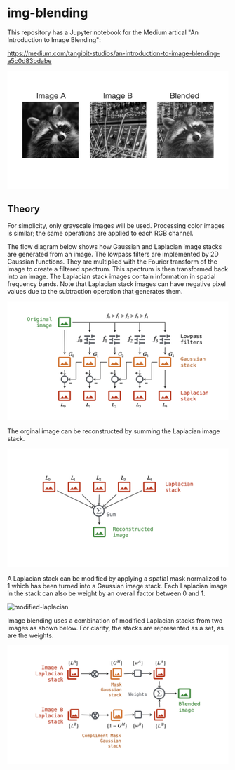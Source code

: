 # img-blending
This repository has a Jupyter notebook for the Medium artical "An Introduction to Image Blending":

https://medium.com/tangibit-studios/an-introduction-to-image-blending-a5c0d83bdabe

![feature-img](00-feature-img.png)

## Theory

For simplicity, only grayscale images will be used. Processing color images is similar; the same operations are applied to each RGB channel.

The flow diagram below shows how Gaussian and Laplacian image stacks are generated from an image. The lowpass filters are implemented by 2D Gaussian functions. They are multiplied with the Fourier transform of the image to create a filtered spectrum. This spectrum is then transformed back into an image. The Laplacian stack images contain information in spatial frequency bands. Note that Laplacian stack images can have negative pixel values due to the subtraction operation that generates them.

![stacks](01-gaussian-laplacian-stacks.png)

The orginal image can be reconstructed by summing the Laplacian image stack.

![reconstruction](01a-reconstruction.png)

A Laplacian stack can be modified by applying a spatial mask normalized to 1 which has been turned into a Gaussian image stack. Each Laplacian image in the stack can also be weight by an overall factor between 0 and 1.

![modified-laplacian](02-modified-laplacian—stack.png)

Image blending uses a combination of modified Laplacian stacks from two images as shown below. For clarity, the stacks are represented as a set, as are the weights.

![img-blending](03-image-blending.png)


